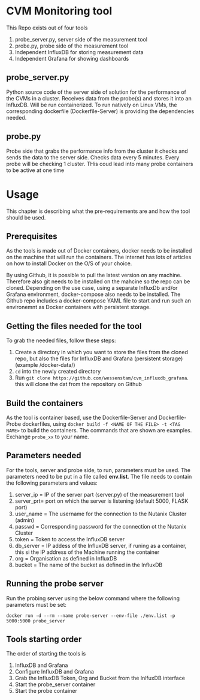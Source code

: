 # CVM Monitoring tool

This Repo exists out of four tools

1. probe_server.py, server side of the measurement tool
2. probe.py, probe side of the measurement tool
3. Independent InfluxDB for storing measurement data
4. Independent Grafana for showing dashboards

## probe_server.py
Python source code of the server side of solution for the performance of the CVMs in a cluster. Receives data from the probe(s) and stores it into an InfluxDB. Will be run containerized. To run natively on Linux VMs, the corresponding dockerfile (Dockerfile-Server) is providing the dependencies needed.
## probe.py
Probe side that grabs the performance info from the cluster it checks and sends the data to the server side. Checks data every 5 minutes. Every probe will be checking 1 cluster. THis coud lead into many probe containers to be active at one time
# Usage

This chapter is describing what the pre-requirements are and how the tool should be used.
## Prerequisites

As the tools is made out of Docker containers, docker needs to be installed on the machine that will run the containers. The internet has lots of articles on how to install Docker on the O/S of your choice.

By using Github, it is possible to pull the latest version on any machine. Therefore also git needs to be installed on the mahcine so the repo can be cloned. Depending on the use case, using a separate InfluxDb and/or Grafana environment, docker-compose also needs to be installed. The Github repo includes a docker-compose YAML file to start and run such an environemnt as Docker containers with persistent storage.
## Getting the files needed for the tool
To grab the needed files, follow these steps:

1. Create a directory in which you want to store the files from the cloned repo, but also the files for InfluxDB and Grafana (persistent storage) (example /docker-data/)
2. ``cd`` into the newly created directory
3. Run ``git clone https://github.com/wessenstam/cvm_influxdb_grafana``. this will clone the dat from the repository on Github

## Build the containers

As the tool is container based, use the Dockerfile-Server and Dockerfile-Probe dockerfiles, using ``docker build -f <NAME OF THE FILE> -t <TAG NAME>`` to build the containers. The commands that are shown are examples. Exchange ``probe_xx`` to your name.

## Parameters needed

For the tools, server and probe side, to run, parameters must be used. The parameters need to be put in a file called **env.list**. The file needs to contain the following parameters and values:

1. server_ip = IP of the server part (server.py) of the measurement tool
2. server_prt= port on which the server is listening (default 5000, FLASK port)
3. user_name = The username for the connection to the Nutanix Cluster (admin)
4. passwd = Corresponding password for the connection ot the Nutanix Cluster
5. token = Token to access the InfluxDB server
6. db_server = IP addess of the InfluxDB server, if runing as a container, this si the IP address of the Machine running the container
7. org = Organisation as defined in InfluxDB
8. bucket = The name of the bucket as defined in the InfluxDB

## Running the probe server
Run the probing server using the below command where the following parameters must be set:

``docker run -d --rm --name probe-server --env-file ./env.list -p 5000:5000 probe_server``


## Tools starting order

The order of starting the tools is
1. InfluxDB and Grafana
2. Configure InfluxDB and Grafana
3. Grab the InfluxDB Token, Org and Bucket from the InlfuxDB interface
4. Start the probe_server container
5. Start the probe container
